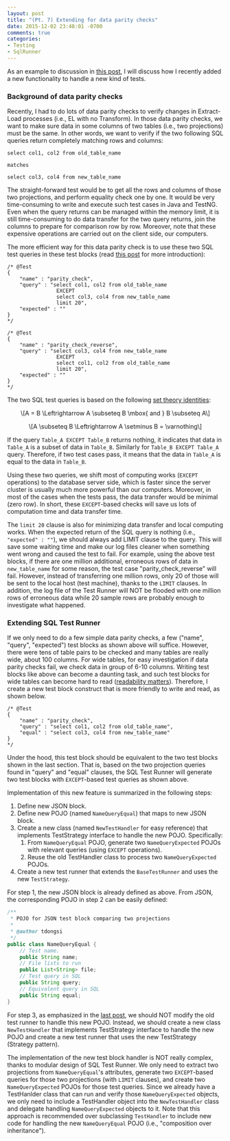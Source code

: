 ```yaml
---
layout: post
title: "(Pt. 7) Extending for data parity checks"
date: 2015-12-02 23:48:01 -0700
comments: true
categories: 
- Testing
- SqlRunner
---
```


As an example to discussion in [this post](/blog/2016/04/16/sql-unit-extension/), I will discuss how I recently added a new functionality to handle a new kind of tests.

### Background of data parity checks

Recently, I had to do lots of data parity checks to verify changes in Extract-Load processes (i.e., EL with no Transform).
In those data parity checks, we want to make sure data in some columns of two tables (i.e., two projections) must be the same.
In other words, we want to verify if the two following SQL queries return completely matching rows and columns:

``` plain Data parity checks
select col1, col2 from old_table_name

matches
 
select col3, col4 from new_table_name
```

The straight-forward test would be to get all the rows and columns of those two projections, and perform equality check one by one. 
It would be very time-consuming to write and execute such test cases in Java and TestNG.
Even when the query returns can be managed within the memory limit, it is still time-consuming to do data transfer for the two query returns, join the columns to prepare for comparison row by row. 
Moreover, note that these expensive operations are carried out on the client side, our computers.

The more efficient way for this data parity check is to use these two SQL test queries in these test blocks (read [this post](/blog/2016/03/28/sql-unit-test-runner/) for more introduction):

``` plain Test blocks for data parity check
/* @Test
{
    "name" : "parity_check",
    "query" : "select col1, col2 from old_table_name
                EXCEPT
                select col3, col4 from new_table_name
                limit 20",
    "expected" : ""
}
*/

/* @Test
{
    "name" : "parity_check_reverse",
    "query" : "select col3, col4 from new_table_name
                EXCEPT
                select col1, col2 from old_table_name
                limit 20",
    "expected" : ""
}
*/
```

The two SQL test queries is based on the following [set theory identities](https://en.wikipedia.org/wiki/Algebra_of_sets):

<p><span class="math display">\[A = B \Leftrightarrow A \subseteq B \mbox{ and } B \subseteq A\]</span></p>

<p><span class="math display">\[A \subseteq B \Leftrightarrow A \setminus B = \varnothing\]</span></p>

If the query `Table_A EXCEPT Table_B` returns nothing, it indicates that data in `Table_A` is a subset of data in `Table_B`. 
Similarly for `Table_B EXCEPT Table_A` query. 
Therefore, if two test cases pass, it means that the data in `Table_A` is equal to the data in `Table_B`.

Using these two queries, we shift most of computing works (`EXCEPT` operations) to the database server side, which is faster since the server cluster is usually much more powerful than our computers. 
Moreover, in most of the cases when the tests pass, the data transfer would be minimal (zero row).
In short, these `EXCEPT`-based checks will save us lots of computation time and data transfer time.

The `limit 20` clause is also for minimizing data transfer and local computing works.
When the expected return of the SQL query is nothing (i.e., `"expected" : ""`), we should always add LIMIT clause to the query. 
This will save some waiting time and make our log files cleaner when something went wrong and caused the test to fail.
For example, using the above test blocks, if there are one million additional, erroneous rows of data in `new_table_name` for some reason, the test case "parity_check_reverse" will fail. 
However, instead of transferring one million rows, only 20 of those will be sent to the local host (test machine), thanks to the `LIMIT` clauses. 
In addition, the log file of the Test Runner will NOT be flooded with one million rows of erroneous data while 20 sample rows are probably enough to investigate what happened.

### Extending SQL Test Runner

If we only need to do a few simple data parity checks, a few ("name", "query", "expected") test blocks as shown above will suffice.
However, there were tens of table pairs to be checked and many tables are really wide, about 100 columns.
For wide tables, for easy investigation if data parity checks fail, we check data in group of 6-10 columns.
Writing test blocks like above can become a daunting task, and such test blocks for wide tables can become hard to read ([readability matters](/blog/2016/03/20/sql-unit-functional-tests/)).
Therefore, I create a new test block construct that is more friendly to write and read, as shown below.

``` plain New test block
/* @Test
{
    "name" : "parity_check",
    "query" : "select col1, col2 from old_table_name",
    "equal" : "select col3, col4 from new_table_name"
}
*/
```

Under the hood, this test block should be equivalent to the two test blocks shown in the last section.
That is, based on the two projection queries found in "query" and "equal" clauses, the SQL Test Runner will generate two test blocks with `EXCEPT`-based test queries as shown above.

Implementation of this new feature is summarized in the following steps:

1. Define new JSON block. 
1. Define new POJO (named `NameQueryEqual`) that maps to new JSON block.
1. Create a new class (named `NewTestHandler` for easy reference) that implements TestStrategy interface to handle the new POJO. Specifically:
   1. From `NameQueryEqual` POJO, generate two `NameQueryExpected` POJOs with relevant queries (using `EXCEPT` operations).
   1. Reuse the old TestHandler class to process two `NameQueryExpected` POJOs.
1. Create a new test runner that extends the `BaseTestRunner` and uses the new `TestStrategy`.

For step 1, the new JSON block is already defined as above. 
From JSON, the corresponding POJO in step 2 can be easily defined:

``` java
/**
 * POJO for JSON test block comparing two projections
 * 
 * @author tdongsi
 */
public class NameQueryEqual {
	// Test name.
	public String name;
	// File lists to run
	public List<String> file;
	// Test query in SQL
	public String query;
	// Equivalent query in SQL
	public String equal;
}
```

For step 3, as emphasized in the [last post](/2016/04/16/sql-unit-extension/), we should NOT modify the old test runner to handle this new POJO.
Instead, we should create a new class `NewTestHandler` that implements TestStrategy interface to handle the new POJO and create a new test runner that uses the new TestStrategy (Strategy pattern).

The implementation of the new test block handler is NOT really complex, thanks to modular design of SQL Test Runner.
We only need to extract two projections from `NameQueryEqual`'s attributes, generate two `EXCEPT`-based queries for those two projections (with `LIMIT` clauses), and create two  `NameQueryExpected` POJOs for those test queries.
Since we already have a TestHanlder class that can run and verify those `NameQueryExpected` objects, we only need to include a TestHandler object into the `NewTestHandler` class and delegate handling `NameQueryExpected` objects to it.
Note that this approach is recommended over subclassing `TestHandler` to include new code for handling the new `NameQueryEqual` POJO (i.e., "composition over inheritance").